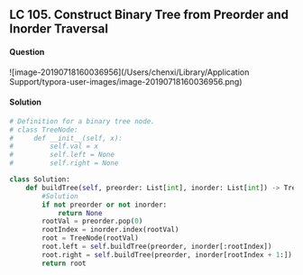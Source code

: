 ## LC 105. Construct Binary Tree from Preorder and Inorder Traversal

#### Question

![image-20190718160036956](/Users/chenxi/Library/Application Support/typora-user-images/image-20190718160036956.png)



#### Solution

```python
# Definition for a binary tree node.
# class TreeNode:
#     def __init__(self, x):
#         self.val = x
#         self.left = None
#         self.right = None

class Solution:
    def buildTree(self, preorder: List[int], inorder: List[int]) -> TreeNode:
        #Solution
        if not preorder or not inorder:
            return None
        rootVal = preorder.pop(0)
        rootIndex = inorder.index(rootVal)
        root = TreeNode(rootVal)
        root.left = self.buildTree(preorder, inorder[:rootIndex])
        root.right = self.buildTree(preorder, inorder[rootIndex + 1:])
        return root
```

